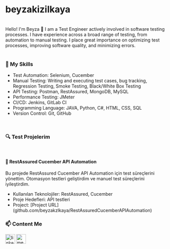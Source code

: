 # beyzakizilkaya
<div align="center"> 
<br/>
<div align="left">
      Hello! I'm Beyza 👋 I am a Test Engineer actively involved in software testing processes. I have experience across a broad range of testing, from automation to manual testing. I place great importance on optimizing test processes, improving software quality, and minimizing errors. 
</div>
  <br/>
   
<div align="left">
   <h3>🚀 My Skills</h3>
   <ul>
       <li>Test Automation: Selenium, Cucember</li>
       <li>Manual Testing: Writing and executing test cases, bug tracking, Regression Testing, Smoke Testing, Black/White Box Testing</li>
       <li>API Testing: Postman, RestAssured, MongoDB, MySQL</li>
       <li>Performance Testing: JMeter</li>
       <li>CI/CD: Jenkins, GitLab CI</li>
       <li>Programming Language: JAVA, Python, C#, HTML, CSS, SQL</li>
       <li>Version Control: Git, GitHub</li>
   </ul>  
</div>  
<br/>

<div align="left">
      <h3>🔍 Test Projelerim</h3>
      <br/>
      <h4>📂 RestAssured Cucember API Automation</h4>
      Bu projede RestAssured Cucember API Automation için test süreçlerini yönettim. Otomasyon testleri geliştirdim ve manuel test süreçlerini iyileştirdim.
      <ul>
            <li>Kullanılan Teknolojiler: RestAssured, Cucember</li>
            <li>Proje Hedefleri: API testleri</li>
            <li>Project: [Project URL](github.com/beyzakzlkaya/RestAssuredCucemberAPIAutomation)</li>
      </ul>
     

    
</div>

 <div align="Left">
    <h3>📫 Content Me</h3> 
        <a href="https://www.linkedin.com/in/beyzakzlkya/" target="_blank"><img align="center" src="https://cdn-icons-png.flaticon.com/512/174/174857.png" alt="linkedin-profile" height="30" width="30"/></a>
  <a href="https://medium.com/@beyzakizilkaya" target="blank"><img align="center" src="https://www.webmasto.com/wp-content/uploads/2017/08/Medium-App-Icon-2017.png" alt="medium-profile" height="30" width="30" /></a>
 </div>


  


</div>
